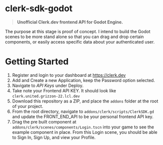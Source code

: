 # clerk-sdk-godot
> **Unofficial Clerk.dev frontend API for Godot Engine.**

The purpose at this stage is proof of concept. I intend to build the Godot scenes to be more stand alone so that you can drag and drop certain components, or easily access specific data about your authenticated user.

# Getting Started
1. Register and login to your dashboard at https://clerk.dev
2. Add and Create a new Application, keep the Password option selected.
3. Navigate to *API Keys* under Deploy.
4. Take note your Frontend API KEY. It should look like `clerk.united.grizzon-22.lcl.dev`
5. Download this repository as a ZIP, and place the `addons` folder at the root of your project.
6. From the root directory, navigate to `addons/clerk/scripts/ClerkSDK.gd` and update the FRONT_END_API to be your personal frontend API key.
7. Drag the pre built component at `addons/clerk/scenes/components/Login.tscn` into your game to see the example component in place. From this Login scene, you should be able to Sign In, Sign Up, and view your Profile.


